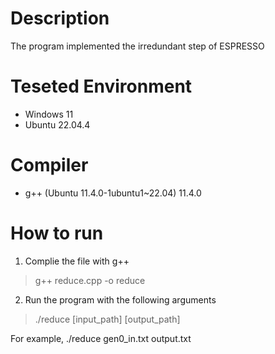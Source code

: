 # Description
The program implemented the irredundant step of ESPRESSO

# Teseted Environment
- Windows 11
- Ubuntu 22.04.4

# Compiler
- g++ (Ubuntu 11.4.0-1ubuntu1~22.04) 11.4.0


# How to run
1. Complie the file with g++

> g++ reduce.cpp -o reduce

2. Run the program with the following arguments

> ./reduce [input_path] [output_path]

For example, ./reduce gen0_in.txt output.txt

